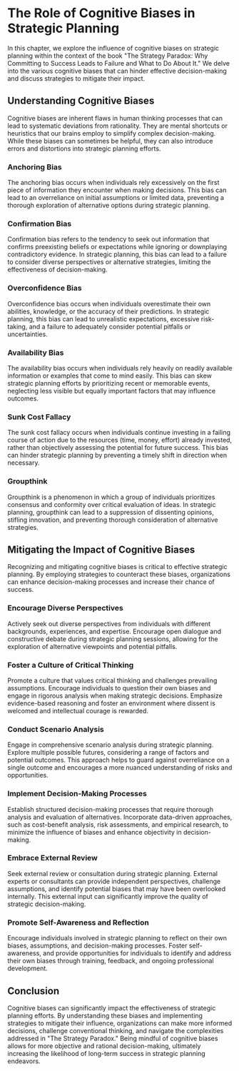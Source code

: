 The Role of Cognitive Biases in Strategic Planning
===========================================================

In this chapter, we explore the influence of cognitive biases on strategic planning within the context of the book "The Strategy Paradox: Why Committing to Success Leads to Failure and What to Do About It." We delve into the various cognitive biases that can hinder effective decision-making and discuss strategies to mitigate their impact.

Understanding Cognitive Biases
------------------------------

Cognitive biases are inherent flaws in human thinking processes that can lead to systematic deviations from rationality. They are mental shortcuts or heuristics that our brains employ to simplify complex decision-making. While these biases can sometimes be helpful, they can also introduce errors and distortions into strategic planning efforts.

### Anchoring Bias

The anchoring bias occurs when individuals rely excessively on the first piece of information they encounter when making decisions. This bias can lead to an overreliance on initial assumptions or limited data, preventing a thorough exploration of alternative options during strategic planning.

### Confirmation Bias

Confirmation bias refers to the tendency to seek out information that confirms preexisting beliefs or expectations while ignoring or downplaying contradictory evidence. In strategic planning, this bias can lead to a failure to consider diverse perspectives or alternative strategies, limiting the effectiveness of decision-making.

### Overconfidence Bias

Overconfidence bias occurs when individuals overestimate their own abilities, knowledge, or the accuracy of their predictions. In strategic planning, this bias can lead to unrealistic expectations, excessive risk-taking, and a failure to adequately consider potential pitfalls or uncertainties.

### Availability Bias

The availability bias occurs when individuals rely heavily on readily available information or examples that come to mind easily. This bias can skew strategic planning efforts by prioritizing recent or memorable events, neglecting less visible but equally important factors that may influence outcomes.

### Sunk Cost Fallacy

The sunk cost fallacy occurs when individuals continue investing in a failing course of action due to the resources (time, money, effort) already invested, rather than objectively assessing the potential for future success. This bias can hinder strategic planning by preventing a timely shift in direction when necessary.

### Groupthink

Groupthink is a phenomenon in which a group of individuals prioritizes consensus and conformity over critical evaluation of ideas. In strategic planning, groupthink can lead to a suppression of dissenting opinions, stifling innovation, and preventing thorough consideration of alternative strategies.

Mitigating the Impact of Cognitive Biases
-----------------------------------------

Recognizing and mitigating cognitive biases is critical to effective strategic planning. By employing strategies to counteract these biases, organizations can enhance decision-making processes and increase their chance of success.

### Encourage Diverse Perspectives

Actively seek out diverse perspectives from individuals with different backgrounds, experiences, and expertise. Encourage open dialogue and constructive debate during strategic planning sessions, allowing for the exploration of alternative viewpoints and potential pitfalls.

### Foster a Culture of Critical Thinking

Promote a culture that values critical thinking and challenges prevailing assumptions. Encourage individuals to question their own biases and engage in rigorous analysis when making strategic decisions. Emphasize evidence-based reasoning and foster an environment where dissent is welcomed and intellectual courage is rewarded.

### Conduct Scenario Analysis

Engage in comprehensive scenario analysis during strategic planning. Explore multiple possible futures, considering a range of factors and potential outcomes. This approach helps to guard against overreliance on a single outcome and encourages a more nuanced understanding of risks and opportunities.

### Implement Decision-Making Processes

Establish structured decision-making processes that require thorough analysis and evaluation of alternatives. Incorporate data-driven approaches, such as cost-benefit analysis, risk assessments, and empirical research, to minimize the influence of biases and enhance objectivity in decision-making.

### Embrace External Review

Seek external review or consultation during strategic planning. External experts or consultants can provide independent perspectives, challenge assumptions, and identify potential biases that may have been overlooked internally. This external input can significantly improve the quality of strategic decision-making.

### Promote Self-Awareness and Reflection

Encourage individuals involved in strategic planning to reflect on their own biases, assumptions, and decision-making processes. Foster self-awareness, and provide opportunities for individuals to identify and address their own biases through training, feedback, and ongoing professional development.

Conclusion
----------

Cognitive biases can significantly impact the effectiveness of strategic planning efforts. By understanding these biases and implementing strategies to mitigate their influence, organizations can make more informed decisions, challenge conventional thinking, and navigate the complexities addressed in "The Strategy Paradox." Being mindful of cognitive biases allows for more objective and rational decision-making, ultimately increasing the likelihood of long-term success in strategic planning endeavors.
